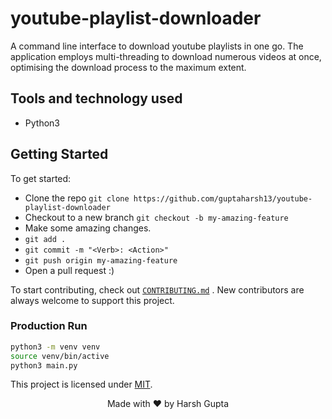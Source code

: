 # youtube-playlist-downloader

A command line interface to download youtube playlists in one go. The application employs multi-threading to download numerous videos at once, optimising the download process to the maximum extent.

## Tools and technology used

- Python3

## Getting Started

To get started:

- Clone the repo `git clone https://github.com/guptaharsh13/youtube-playlist-downloader`
- Checkout to a new branch `git checkout -b my-amazing-feature`
- Make some amazing changes.
- `git add .`
- `git commit -m "<Verb>: <Action>"`
- `git push origin my-amazing-feature`
- Open a pull request :)

To start contributing, check out [`CONTRIBUTING.md`](https://github.com/guptaharsh13/youtube-playlist-downloader/blob/master/CONTRIBUTING.md) . New contributors are always welcome to support this project.

### Production Run

```bash
python3 -m venv venv
source venv/bin/active
python3 main.py
```

This project is licensed under [MIT](https://github.com/guptaharsh13/youtube-playlist-downloader/blob/master/LICENSE).

<p align="center">Made with ❤ by Harsh Gupta</p>

